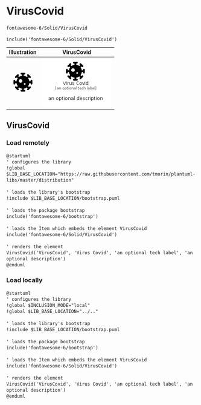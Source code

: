 # VirusCovid


```text
fontawesome-6/Solid/VirusCovid
```

```text
include('fontawesome-6/Solid/VirusCovid')
```



| Illustration | VirusCovid |
| :---: | :---: |
| ![illustration for Illustration](../../fontawesome-6/Solid/VirusCovid.png) | ![illustration for VirusCovid](../../fontawesome-6/Solid/VirusCovid.Local.png) |




## VirusCovid

### Load remotely
```plantuml
@startuml
' configures the library
!global $LIB_BASE_LOCATION="https://raw.githubusercontent.com/tmorin/plantuml-libs/master/distribution"

' loads the library's bootstrap
!include $LIB_BASE_LOCATION/bootstrap.puml

' loads the package bootstrap
include('fontawesome-6/bootstrap')

' loads the Item which embeds the element VirusCovid
include('fontawesome-6/Solid/VirusCovid')

' renders the element
VirusCovid('VirusCovid', 'Virus Covid', 'an optional tech label', 'an optional description')
@enduml
```

### Load locally
```plantuml
@startuml
' configures the library
!global $INCLUSION_MODE="local"
!global $LIB_BASE_LOCATION="../.."

' loads the library's bootstrap
!include $LIB_BASE_LOCATION/bootstrap.puml

' loads the package bootstrap
include('fontawesome-6/bootstrap')

' loads the Item which embeds the element VirusCovid
include('fontawesome-6/Solid/VirusCovid')

' renders the element
VirusCovid('VirusCovid', 'Virus Covid', 'an optional tech label', 'an optional description')
@enduml
```

